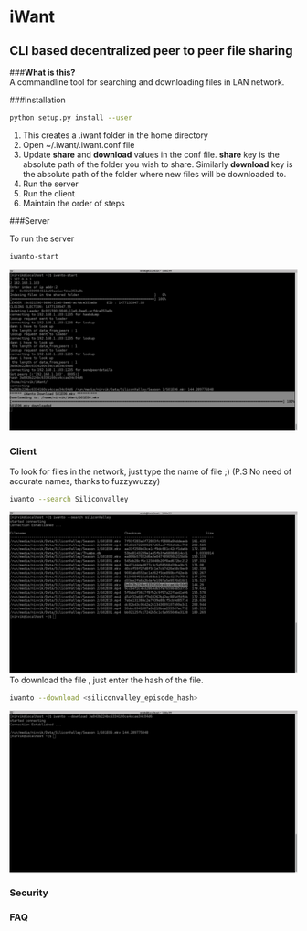 # iWant
## CLI based decentralized peer to peer file sharing

###__What is this?__  
A commandline tool for searching and downloading files in LAN network.  

###Installation
```sh
python setup.py install --user
```
1.  This creates a .iwant folder in the home directory  
2.  Open ~/.iwant/.iwant.conf file  
3.  Update __share__ and __download__ values in the conf file. __share__ key is the absolute path of the folder you wish to share. Similarly __download__ key is the absolute path of the folder where new files will be downloaded to.  
4.  Run the server  
5.  Run the client 
6.  Maintain the order of steps  

###Server

To run the server
```sh
iwanto-start
```
![Alt text](/images/server_start_downloading.png?raw=true "iwant local server downloading Silicon Valley Season 1 Episode 6")

### Client 
To look for files in the network, just type the name of file ;)  (P.S No need of accurate names, thanks to fuzzywuzzy)
```sh
iwanto --search Siliconvalley
```
![Alt text](/images/client_search.png?raw=true "Searching for silicon valley episodes")
To download the file , just enter the hash of the file. 
```sh
iwanto --download <siliconvalley_episode_hash>
```
![Alt text](/images/client_download.png?raw=true "Requesting to download season 1 episode 6")

### Security



### FAQ
